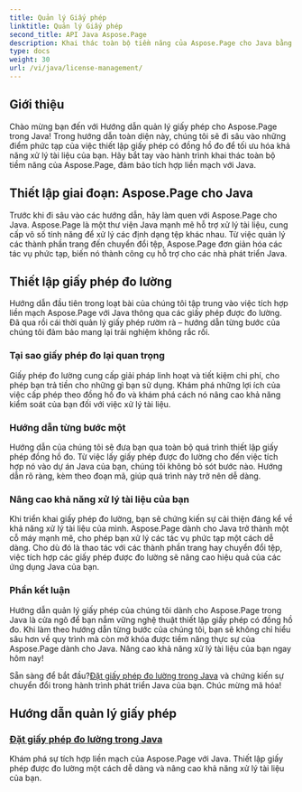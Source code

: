 ```yaml
---
title: Quản lý Giấy phép
linktitle: Quản lý Giấy phép
second_title: API Java Aspose.Page
description: Khai thác toàn bộ tiềm năng của Aspose.Page cho Java bằng Hướng dẫn quản lý giấy phép của chúng tôi. Thiết lập giấy phép theo đồng hồ đo một cách liền mạch để tăng cường khả năng xử lý tài liệu.
type: docs
weight: 30
url: /vi/java/license-management/
---
```

## Giới thiệu

Chào mừng bạn đến với Hướng dẫn quản lý giấy phép cho Aspose.Page trong Java! Trong hướng dẫn toàn diện này, chúng tôi sẽ đi sâu vào những điểm phức tạp của việc thiết lập giấy phép có đồng hồ đo để tối ưu hóa khả năng xử lý tài liệu của bạn. Hãy bắt tay vào hành trình khai thác toàn bộ tiềm năng của Aspose.Page, đảm bảo tích hợp liền mạch với Java.

## Thiết lập giai đoạn: Aspose.Page cho Java

Trước khi đi sâu vào các hướng dẫn, hãy làm quen với Aspose.Page cho Java. Aspose.Page là một thư viện Java mạnh mẽ hỗ trợ xử lý tài liệu, cung cấp vô số tính năng để xử lý các định dạng tệp khác nhau. Từ việc quản lý các thành phần trang đến chuyển đổi tệp, Aspose.Page đơn giản hóa các tác vụ phức tạp, biến nó thành công cụ hỗ trợ cho các nhà phát triển Java.

## Thiết lập giấy phép đo lường

Hướng dẫn đầu tiên trong loạt bài của chúng tôi tập trung vào việc tích hợp liền mạch Aspose.Page với Java thông qua các giấy phép được đo lường. Đã qua rồi cái thời quản lý giấy phép rườm rà – hướng dẫn từng bước của chúng tôi đảm bảo mang lại trải nghiệm không rắc rối.

### Tại sao giấy phép đo lại quan trọng

Giấy phép đo lường cung cấp giải pháp linh hoạt và tiết kiệm chi phí, cho phép bạn trả tiền cho những gì bạn sử dụng. Khám phá những lợi ích của việc cấp phép theo đồng hồ đo và khám phá cách nó nâng cao khả năng kiểm soát của bạn đối với việc xử lý tài liệu.

### Hướng dẫn từng bước một

Hướng dẫn của chúng tôi sẽ đưa bạn qua toàn bộ quá trình thiết lập giấy phép đồng hồ đo. Từ việc lấy giấy phép được đo lường cho đến việc tích hợp nó vào dự án Java của bạn, chúng tôi không bỏ sót bước nào. Hướng dẫn rõ ràng, kèm theo đoạn mã, giúp quá trình này trở nên dễ dàng.

### Nâng cao khả năng xử lý tài liệu của bạn

Khi triển khai giấy phép đo lường, bạn sẽ chứng kiến sự cải thiện đáng kể về khả năng xử lý tài liệu của mình. Aspose.Page dành cho Java trở thành một cỗ máy mạnh mẽ, cho phép bạn xử lý các tác vụ phức tạp một cách dễ dàng. Cho dù đó là thao tác với các thành phần trang hay chuyển đổi tệp, việc tích hợp các giấy phép được đo lường sẽ nâng cao hiệu quả của các ứng dụng Java của bạn.

### Phần kết luận

Hướng dẫn quản lý giấy phép của chúng tôi dành cho Aspose.Page trong Java là cửa ngõ để bạn nắm vững nghệ thuật thiết lập giấy phép có đồng hồ đo. Khi làm theo hướng dẫn từng bước của chúng tôi, bạn sẽ không chỉ hiểu sâu hơn về quy trình mà còn mở khóa được tiềm năng thực sự của Aspose.Page dành cho Java. Nâng cao khả năng xử lý tài liệu của bạn ngay hôm nay!

 Sẵn sàng để bắt đầu?[Đặt giấy phép đo lường trong Java](./set-metered-license/) và chứng kiến sự chuyển đổi trong hành trình phát triển Java của bạn. Chúc mừng mã hóa!
## Hướng dẫn quản lý giấy phép
### [Đặt giấy phép đo lường trong Java](./set-metered-license/)
Khám phá sự tích hợp liền mạch của Aspose.Page với Java. Thiết lập giấy phép được đo lường một cách dễ dàng và nâng cao khả năng xử lý tài liệu của bạn.